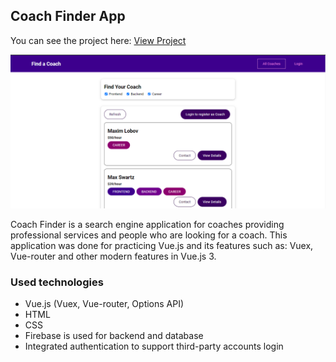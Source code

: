 <h2> Coach Finder App</h2>
<p>You can see the project here: <a href="https://vue-http-demo-ilyar.web.app/coaches">View Project</a></p>
<img src="./Coach Finder App.png" />
<p>
  Coach Finder is a search engine application for coaches providing professional services and people who are looking for a coach.
  This application was done for practicing Vue.js and its features such as: Vuex, Vue-router and other modern features in Vue.js 3.
</p>
<h3>Used technologies</h3>
<ul>
  <li>Vue.js (Vuex, Vue-router, Options API)</li>
  <li>HTML</li>
  <li>CSS</li>
  <li>Firebase is used for backend and database</li>
  <li>Integrated authentication to support third-party accounts login</li>
</ul>
